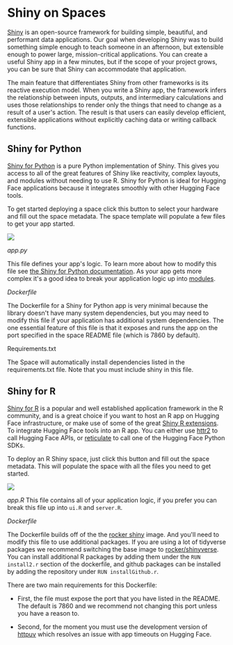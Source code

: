 # Shiny on Spaces

[Shiny](https://shiny.posit.co/) is an open-source framework for building simple, beautiful, and performant data applications. 
Our goal when developing Shiny was to build something simple enough to teach someone in an afternoon, but extensible enough to power large, mission-critical applications. 
You can create a useful Shiny app in a few minutes, but if the scope of your project grows, you can be sure that Shiny can accommodate that application.

The main feature that differentiates Shiny from other frameworks is its reactive execution model. 
When you write a Shiny app, the framework infers the relationship between inputs, outputs, and intermediary calculations and uses those relationships to render only the things that need to change as a result of a user's action. 
The result is that users can easily develop efficient, extensible applications without explicitly caching data or writing callback functions.

## Shiny for Python

[Shiny for Python](https://shiny.rstudio.com/py/) is a pure Python implementation of Shiny. 
This gives you access to all of the great features of Shiny like reactivity, complex layouts, and modules without needing to use R. 
Shiny for Python is ideal for Hugging Face applications because it integrates smoothly with other Hugging Face tools.

To get started deploying a space click this button to select your hardware and fill out the space metadata. 
The space template will populate a few files to get your app started.

<a  href="https://huggingface.co/new-space?template=posit/shiny-for-python-template"> <img src="https://huggingface.co/datasets/huggingface/badges/raw/main/deploy-to-spaces-lg.svg"/> </a>


_app.py_

This file defines your app's logic. To learn more about how to modify this file see [the Shiny for Python documentation](https://shiny.rstudio.com/py/docs/overview.html). 
As your app gets more complex it\'s a good idea to break your application logic up into [modules](https://shiny.rstudio.com/py/docs/workflow-modules.html).

_Dockerfile_

The Dockerfile for a Shiny for Python app is very minimal because the library doesn't have many system dependencies, but you may need to modify this file if your application has additional system dependencies. 
The one essential feature of this file is that it exposes and runs the app on the port specified in the space README file (which is 7860 by default).

Requirements.txt

The Space will automatically install dependencies listed in the requirements.txt file. 
Note that you must include shiny in this file.

## **Shiny for R**

[Shiny for R](https://shiny.rstudio.com/) is a popular and well established application framework in the R community, and is a great choice if you want to host an R app on Hugging Face infrastructure, or make use of some of the great [Shiny R extensions](https://github.com/nanxstats/awesome-shiny-extensions). 
To integrate Hugging Face tools into an R app. 
You can either use [httr2](https://httr2.r-lib.org/) to call Hugging Face APIs, or [reticulate](https://rstudio.github.io/reticulate/) to call one of the Hugging Face Python SDKs.

To deploy an R Shiny space, just click this button and fill out the space metadata. 
This will populate the space with all the files you need to get started.

<a  href="https://huggingface.co/new-space?template=posit/shiny-for-r-template"> <img src="https://huggingface.co/datasets/huggingface/badges/raw/main/deploy-to-spaces-lg.svg"/> </a>


_app.R_
This file contains all of your application logic, if you prefer you can break this file up into `ui.R` and `server.R`.

_Dockerfile_

The Dockerfile builds off of the the [rocker shiny](https://hub.docker.com/r/rocker/shiny) image. And you\'ll need to modify this file to use additional packages. 
If you are using a lot of tidyverse packages we recommend switching the base image to [rocker/shinyverse](https://hub.docker.com/r/rocker/shiny-verse).
You can install additional R packages by adding them under the `RUN install2.r` section of the dockerfile, and github packages can be installed by adding the repository under `RUN installGithub.r`.

There are two main requirements for this Dockerfile:

-   First, the file must expose the port that you have listed in the README. The default is 7860 and we recommend not changing this port unless you have a reason to.

-   Second, for the moment you must use the development version of [httpuv](https://github.com/rstudio/httpuv) which resolves an issue with app timeouts on Hugging Face.
